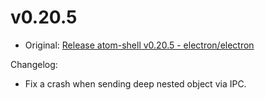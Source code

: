 # v0.20.5

* Original: [Release atom-shell v0.20.5 - electron/electron](https://github.com/electron/electron/releases/tag/v0.20.5)

Changelog:

* Fix a crash when sending deep nested object via IPC.
